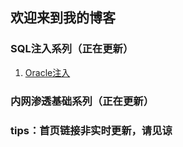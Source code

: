 ## 欢迎来到我的博客

### SQL注入系列（正在更新）
1. [Oracle注入](https://no0bsec.github.io/Oracle%E6%B3%A8%E5%85%A5.html)



### 内网渗透基础系列（正在更新）



### tips：首页链接非实时更新，请见谅

